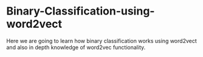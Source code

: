 # Binary-Classification-using-word2vect
Here we are going to learn how binary classification works using word2vect and also in depth knowledge of word2vec functionality.
